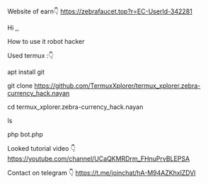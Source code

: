 
Website of earn👇
https://zebrafaucet.top?r=EC-UserId-342281


Hi ,,

How to use it robot hacker

Used termux :👇

apt install git

git clone https://github.com/TermuxXplorer/termux_xplorer.zebra-currency_hack.nayan

cd termux_xplorer.zebra-currency_hack.nayan

ls

php bot.php


Looked tutorial video 👇
https://youtube.com/channel/UCaQKMRDrm_FHnuPrvBLEPSA

Contact on telegram 👇
https://t.me/joinchat/hA-M94AZKhxlZDVl
